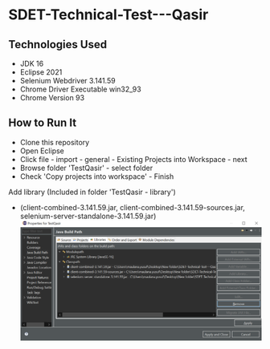 # SDET-Technical-Test---Qasir


## Technologies Used
* JDK 16
* Eclipse 2021
* Selenium Webdriver 3.141.59
* Chrome Driver Executable win32_93
* Chrome Version 93

## How to Run It
* Clone this repository
* Open Eclipse
* Click file - import - general - Existing Projects into Workspace - next
* Browse folder 'TestQasir' - select folder
* Check 'Copy projects into workspace' - Finish

Add library (Included in folder 'TestQasir - library')
* (client-combined-3.141.59.jar, client-combined-3.141.59-sources.jar, selenium-server-standalone-3.141.59.jar)
![Example screenshot](./img/img.PNG)
